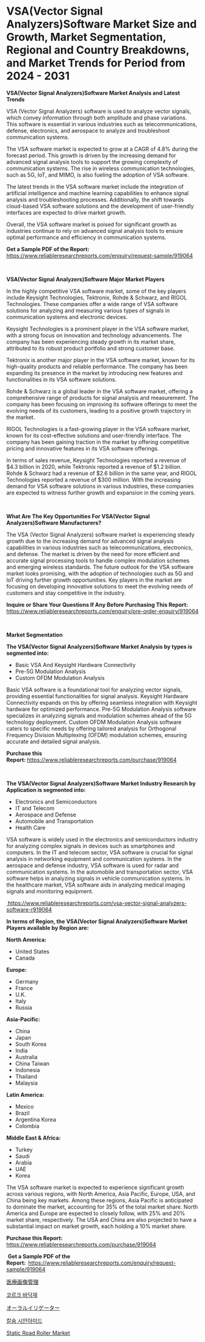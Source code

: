 <p><h1>VSA(Vector Signal Analyzers)Software Market Size and Growth, Market Segmentation, Regional and Country Breakdowns, and Market Trends for Period from 2024 -  2031</h1></p><p><strong>VSA(Vector Signal Analyzers)Software Market Analysis and Latest Trends</strong></p>
<p><p>VSA (Vector Signal Analyzers) software is used to analyze vector signals, which convey information through both amplitude and phase variations. This software is essential in various industries such as telecommunications, defense, electronics, and aerospace to analyze and troubleshoot communication systems.</p><p>The VSA software market is expected to grow at a CAGR of 4.8% during the forecast period. This growth is driven by the increasing demand for advanced signal analysis tools to support the growing complexity of communication systems. The rise in wireless communication technologies, such as 5G, IoT, and MIMO, is also fueling the adoption of VSA software.</p><p>The latest trends in the VSA software market include the integration of artificial intelligence and machine learning capabilities to enhance signal analysis and troubleshooting processes. Additionally, the shift towards cloud-based VSA software solutions and the development of user-friendly interfaces are expected to drive market growth.</p><p>Overall, the VSA software market is poised for significant growth as industries continue to rely on advanced signal analysis tools to ensure optimal performance and efficiency in communication systems.</p></p>
<p><strong>Get a Sample PDF of the Report:&nbsp;</strong> <a href="https://www.reliableresearchreports.com/enquiry/request-sample/919064">https://www.reliableresearchreports.com/enquiry/request-sample/919064</a></p>
<p>&nbsp;</p>
<p><strong>VSA(Vector Signal Analyzers)Software Major Market Players</strong></p>
<p><p>In the highly competitive VSA software market, some of the key players include Keysight Technologies, Tektronix, Rohde & Schwarz, and RIGOL Technologies. These companies offer a wide range of VSA software solutions for analyzing and measuring various types of signals in communication systems and electronic devices.</p><p>Keysight Technologies is a prominent player in the VSA software market, with a strong focus on innovation and technology advancements. The company has been experiencing steady growth in its market share, attributed to its robust product portfolio and strong customer base.</p><p>Tektronix is another major player in the VSA software market, known for its high-quality products and reliable performance. The company has been expanding its presence in the market by introducing new features and functionalities in its VSA software solutions.</p><p>Rohde & Schwarz is a global leader in the VSA software market, offering a comprehensive range of products for signal analysis and measurement. The company has been focusing on improving its software offerings to meet the evolving needs of its customers, leading to a positive growth trajectory in the market.</p><p>RIGOL Technologies is a fast-growing player in the VSA software market, known for its cost-effective solutions and user-friendly interface. The company has been gaining traction in the market by offering competitive pricing and innovative features in its VSA software offerings.</p><p>In terms of sales revenue, Keysight Technologies reported a revenue of $4.3 billion in 2020, while Tektronix reported a revenue of $1.2 billion. Rohde & Schwarz had a revenue of $2.6 billion in the same year, and RIGOL Technologies reported a revenue of $300 million. With the increasing demand for VSA software solutions in various industries, these companies are expected to witness further growth and expansion in the coming years.</p></p>
<p>&nbsp;</p>
<p><strong>What Are The Key Opportunities For VSA(Vector Signal Analyzers)Software Manufacturers?</strong></p>
<p><p>The VSA (Vector Signal Analyzers) software market is experiencing steady growth due to the increasing demand for advanced signal analysis capabilities in various industries such as telecommunications, electronics, and defense. The market is driven by the need for more efficient and accurate signal processing tools to handle complex modulation schemes and emerging wireless standards. The future outlook for the VSA software market looks promising, with the adoption of technologies such as 5G and IoT driving further growth opportunities. Key players in the market are focusing on developing innovative solutions to meet the evolving needs of customers and stay competitive in the industry.</p></p>
<p><strong>Inquire or Share Your Questions If Any Before Purchasing This Report:</strong> <a href="https://www.reliableresearchreports.com/enquiry/pre-order-enquiry/919064">https://www.reliableresearchreports.com/enquiry/pre-order-enquiry/919064</a></p>
<p>&nbsp;</p>
<p><strong>Market Segmentation</strong></p>
<p><strong>The VSA(Vector Signal Analyzers)Software Market Analysis by types is segmented into:</strong></p>
<p><ul><li>Basic VSA And Keysight Hardware Connectivity</li><li>Pre-5G Modulation Analysis</li><li>Custom OFDM Modulation Analysis</li></ul></p>
<p><p>Basic VSA software is a foundational tool for analyzing vector signals, providing essential functionalities for signal analysis. Keysight Hardware Connectivity expands on this by offering seamless integration with Keysight hardware for optimized performance. Pre-5G Modulation Analysis software specializes in analyzing signals and modulation schemes ahead of the 5G technology deployment. Custom OFDM Modulation Analysis software caters to specific needs by offering tailored analysis for Orthogonal Frequency Division Multiplexing (OFDM) modulation schemes, ensuring accurate and detailed signal analysis.</p></p>
<p><strong>Purchase this Report:&nbsp;</strong><a href="https://www.reliableresearchreports.com/purchase/919064">https://www.reliableresearchreports.com/purchase/919064</a></p>
<p>&nbsp;</p>
<p><strong>The VSA(Vector Signal Analyzers)Software Market Industry Research by Application is segmented into:</strong></p>
<p><ul><li>Electronics and Semiconductors</li><li>IT and Telecom</li><li>Aerospace and Defense</li><li>Automobile and Transportation</li><li>Health Care</li></ul></p>
<p><p>VSA software is widely used in the electronics and semiconductors industry for analyzing complex signals in devices such as smartphones and computers. In the IT and telecom sector, VSA software is crucial for signal analysis in networking equipment and communication systems. In the aerospace and defense industry, VSA software is used for radar and communication systems. In the automobile and transportation sector, VSA software helps in analyzing signals in vehicle communication systems. In the healthcare market, VSA software aids in analyzing medical imaging signals and monitoring equipment.</p></p>
<p><a href="https://www.reliableresearchreports.com/vsa-vector-signal-analyzers-software-r919064">&nbsp;https://www.reliableresearchreports.com/vsa-vector-signal-analyzers-software-r919064</a></p>
<p><strong>In terms of Region, the VSA(Vector Signal Analyzers)Software Market Players available by Region are:</strong></p>
<p>
    <p> <strong> North America: </strong>
        <ul>
            <li>United States</li>
            <li>Canada</li>
        </ul>
        </p> 
    <p> <strong> Europe: </strong>
        <ul>
            <li>Germany</li>
            <li>France</li>
            <li>U.K.</li>
            <li>Italy</li>
            <li>Russia</li>
        </ul>
        </p> 
    <p> <strong> Asia-Pacific: </strong>
        <ul>
            <li>China</li>
            <li>Japan</li>
            <li>South Korea</li>
            <li>India</li>
            <li>Australia</li>
            <li>China Taiwan</li>
            <li>Indonesia</li>
            <li>Thailand</li>
            <li>Malaysia</li>
        </ul>
        </p> 
    <p> <strong> Latin America: </strong>
        <ul>
            <li>Mexico</li>
            <li>Brazil</li>
            <li>Argentina Korea</li>
            <li>Colombia</li>
        </ul>
        </p> 
    <p> <strong> Middle East & Africa: </strong>
        <ul>
            <li>Turkey</li>
            <li>Saudi</li>
            <li>Arabia</li>
            <li>UAE</li>
            <li>Korea</li>
        </ul>
    </p>
    </p>
<p><p>The VSA software market is expected to experience significant growth across various regions, with North America, Asia Pacific, Europe, USA, and China being key markets. Among these regions, Asia Pacific is anticipated to dominate the market, accounting for 35% of the total market share. North America and Europe are expected to closely follow, with 25% and 20% market share, respectively. The USA and China are also projected to have a substantial impact on market growth, each holding a 10% market share.</p></p>
<p><strong>Purchase this Report: </strong><a href="https://www.reliableresearchreports.com/purchase/919064">https://www.reliableresearchreports.com/purchase/919064</a></p>
<p>&nbsp;<strong>Get a Sample PDF of the Report:&nbsp;&nbsp;</strong><a href="https://www.reliableresearchreports.com/enquiry/request-sample/919064">https://www.reliableresearchreports.com/enquiry/request-sample/919064</a></p>
<p><strong></strong></p>
<p><p><a href="https://medium.com/@colinom7865/%E5%8C%BB%E7%94%A8%E7%94%BB%E5%83%8F%E7%AE%A1%E7%90%86%E5%B8%82%E5%A0%B4-%E5%B8%82%E5%A0%B4cagr-%E5%B8%82%E5%A0%B4%E5%8B%95%E5%90%91-%E3%81%8A%E3%82%88%E3%81%B3%E6%88%90%E9%95%B7%E6%88%A6%E7%95%A5%E3%81%AB%E5%AF%BE%E3%81%99%E3%82%8B%E6%B4%9E%E5%AF%9F-ea10b504bbc0">医療画像管理</a></p><p><a href="https://medium.com/@pepo3k/%EC%BD%94%EB%A5%B4%ED%81%AC-%EB%B0%94%EB%8B%A5%EC%9E%AC-%EC%8B%9C%EC%9E%A5-%EC%A0%84%EB%A7%9D-%EC%82%B0%EC%97%85-%EA%B0%9C%EC%9A%94-%EB%B0%8F-%EC%98%88%EC%B8%A1-2024%EB%85%84%EB%B6%80%ED%84%B0-2031%EB%85%84%EA%B9%8C%EC%A7%80-268659f3181c">코르크 바닥재</a></p><p><a href="https://github.com/decker5351/Market-Research-Report-List-1/blob/main/121588461151.md">オーラルイリゲーター</a></p><p><a href="https://medium.com/@giovanileannon/%EC%B9%BC%EC%8A%98%EC%8B%9C%EC%95%84%EB%82%98%EB%A7%88%EC%9D%B4%EB%93%9C-%EC%8B%9C%EC%9E%A5-%EC%A0%84%EB%A7%9D-%EC%82%B0%EC%97%85-%EA%B0%9C%EC%9A%94-%EB%B0%8F-%EC%98%88%EC%B8%A1-2024%EB%85%84%EB%B6%80%ED%84%B0-2031%EB%85%84%EA%B9%8C%EC%A7%80-38900e1645af">칼슘 시안아미드</a></p><p><a href="https://www.linkedin.com/pulse/static-road-roller-market-size-trends-complete-industry-overview-euaef">Static Road Roller Market</a></p></p>